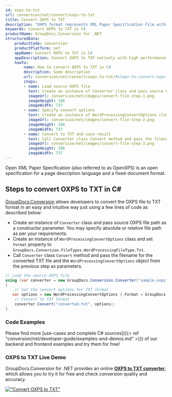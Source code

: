 ```yaml
---
id: oxps-to-txt
url: conversion/net/convert/oxps-to-txt
title: Convert OXPS to TXT
description: "OXPS format represents XML Paper Specification File with .oxps extension. Learn how to convert OXPS to TXT file programmatically in C# language using GroupDocs.Conversion for .NET library."
keywords: Convert OXPS to TXT in C#
productName: GroupDocs.Conversion for .NET
structuredData:
    productCode: conversion
    productPlatform: net
    appName: Convert OXPS to TXT in C#
    appDescription: Convert OXPS to TXT natively with high performance using C# language and server side GroupDocs.Conversion for .NET APIs, without the use of any software like Microsoft or Open Office.
    howTo:
        name: How to convert OXPS to TXT in C# 
        description: Some description
        url: conversion/net/convert/oxps-to-txt/#steps-to-convert-oxps-to-txt-in-c
        steps:
        - name: Load source OXPS file 
          text: Create an instance of Converter class and pass source OXPS file path as a constructor parameter. You may specify absolute or relative file path as per your requirements. 
          imageUrl: conversion/net/images/convert-file-step-1.png
          imageHeight: 196
          imageWidth: 737
        - name: Specify convert options 
          text: Create an instance of WordProcessingConvertOptions class.
          imageUrl: conversion/net/images/convert-file-step-2.png
          imageHeight: 196
          imageWidth: 737
        - name: Convert to TXT and save result 
          text: Call Converter class Convert method and pass the filename for the converted HTML file and the WordProcessingConvertOptions object from the previous step as parameters.
          imageUrl: conversion/net/images/convert-file-step-3.png
          imageHeight: 196
          imageWidth: 737
---
```


Open XML Paper Specification (also referred to as OpenXPS) is an open specification for a page description language and a fixed-document format.

## Steps to convert OXPS to TXT in C#

[GroupDocs.Conversion](https://products.groupdocs.com/conversion/net) allows developers to convert the OXPS file to TXT format in an easy and intuitive way just using a few lines of code as described below:

* Create an instance of `Converter` class and pass source OXPS file path as a constructor parameter. You may specify absolute or relative file path as per your requirements. 
* Create an instance of `WordProcessingConvertOptions` class and set `Format` property to `GroupDocs.Conversion.FileTypes.WordProcessingFileType.Txt`.
* Call `Converter` class `Convert` method and pass the filename for the converted TXT file and the `WordProcessingConvertOptions` object from the previous step as parameters.

```csharp
// Load the source OXPS file
using (var converter = new GroupDocs.Conversion.Converter("sample.oxps"))
{
    // Set the convert options for TXT format
   var options = new WordProcessingConvertOptions { Format = GroupDocs.Conversion.FileTypes.WordProcessingFileType.Txt };
    // Convert to TXT format
    converter.Convert("converted.txt", options);
}
```

### Code Examples

Please find more [use-cases and complete C# sources]({{< ref "conversion/net/developer-guide/examples-and-demos.md" >}}) of our backend and frontend examples and try them for free!

### OXPS to TXT Live Demo

GroupDocs.Conversion for .NET provides an online [**OXPS to TXT converter**](https://products.groupdocs.app/conversion/oxps-to-txt), which allows you to try it for free and check conversion quality and accuracy.

[!["Convert OXPS to TXT"](conversion/net/images/convert-to-txt/convert-oxps-to-txt.png)](https://products.groupdocs.app/conversion/oxps-to-txt)